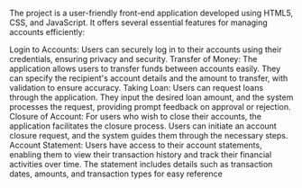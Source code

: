 The project is a user-friendly front-end application developed using HTML5, CSS, and JavaScript. It offers several essential features for managing accounts efficiently:

Login to Accounts: Users can securely log in to their accounts using their credentials, ensuring privacy and security.
Transfer of Money: The application allows users to transfer funds between accounts easily. They can specify the recipient's account details and the amount to transfer, with validation to ensure accuracy.
Taking Loan: Users can request loans through the application. They input the desired loan amount, and the system processes the request, providing prompt feedback on approval or rejection.
Closure of Account: For users who wish to close their accounts, the application facilitates the closure process. Users can initiate an account closure request, and the system guides them through the necessary steps.
Account Statement: Users have access to their account statements, enabling them to view their transaction history and track their financial activities over time. The statement includes details such as transaction dates, amounts, and transaction types for easy reference
